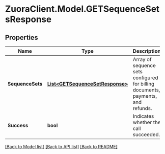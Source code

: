 # ZuoraClient.Model.GETSequenceSetsResponse

## Properties

Name | Type | Description | Notes
------------ | ------------- | ------------- | -------------
**SequenceSets** | [**List&lt;GETSequenceSetResponse&gt;**](GETSequenceSetResponse.md) | Array of sequence sets configured for billing documents, payments, and refunds.  | [optional] 
**Success** | **bool** | Indicates whether the call succeeded.  | [optional] 

[[Back to Model list]](../README.md#documentation-for-models) [[Back to API list]](../README.md#documentation-for-api-endpoints) [[Back to README]](../README.md)

